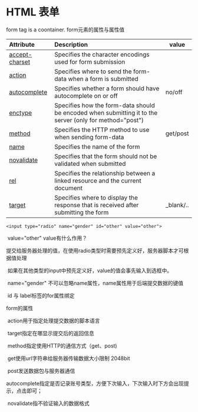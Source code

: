 # HTML 表单

form tag is a coontainer.
form元素的属性与属性值

| Attribute                                                    | Description                                                  | value     |
| :----------------------------------------------------------- | :----------------------------------------------------------- | --------- |
| [accept-charset](https://www.w3schools.com/tags/att_form_accept_charset.asp) | Specifies the character encodings used for form submission   |           |
| [action](https://www.w3schools.com/tags/att_form_action.asp) | Specifies where to send the form-data when a form is submitted |           |
| [autocomplete](https://www.w3schools.com/tags/att_form_autocomplete.asp) | Specifies whether a form should have autocomplete on or off  | no/off    |
| [enctype](https://www.w3schools.com/tags/att_form_enctype.asp) | Specifies how the form-data should be encoded when submitting it to the server (only for method="post") |           |
| [method](https://www.w3schools.com/tags/att_form_method.asp) | Specifies the HTTP method to use when sending form-data      | get/post  |
| [name](https://www.w3schools.com/tags/att_form_name.asp)     | Specifies the name of the form                               |           |
| [novalidate](https://www.w3schools.com/tags/att_form_novalidate.asp) | Specifies that the form should not be validated when submitted |           |
| [rel](https://www.w3schools.com/tags/att_form_rel.asp)       | Specifies the relationship between a linked resource and the current document |           |
| [target](https://www.w3schools.com/tags/att_form_target.asp) | Specifies where to display the response that is received after submitting the form | _blank/.. |

`<input type="radio" name="gender" id="other" value="other">`

​    value="other"  value有什么作用？

​    提交给服务器处理的值，在使用radio类型时需要预先定义好，服务器脚本才可根据值处理

​    如果在其他类型的input中预先定义好，value的值会事先输入到选框中。

​    name="gender" 不可以忽略name属性，name属性用于后端提交数据的键值

​    id 与 label标签的for属性绑定



  form的属性

​    action用于指定处理提交数据的脚本语言

​    target指定在哪显示提交后的返回信息

​    method指定使用HTTP的通信方式（get、post)

​      get使用url字符串给服务器传输数据大小限制 2048bit

​      post发送数据包与服务器通信

​    autocomplete指定是否记录账号类型，方便下次输入，下次输入时下方会出现提示，点击即可；

​    novalidate指不验证输入的数据格式